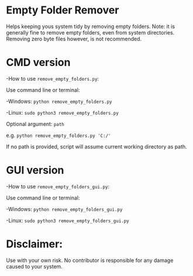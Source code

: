 # Empty Folder Remover

Helps keeping yous system tidy by removing empty folders.
Note: it is generally fine to remove empty folders, even from system directories. Removing zero byte files however, is not recommended.

# CMD version

-How to use `remove_empty_folders.py`:

Use command line or terminal:

-Windows: `python remove_empty_folders.py`

-Linux: `sudo python3 remove_empty_folders.py`

Optional argument: `path`

e.g. `python remove_empty_folders.py 'C:/'`

If no path is provided, script will assume current working directory as path.


# GUI version

-How to use `remove_empty_folders_gui.py`:

Use command line or terminal:

-Windows: `python remove_empty_folders_gui.py`

-Linux: `sudo python3 remove_empty_folders_gui.py`

# Disclaimer:

Use with your own risk. No contributor is responsible for any damage caused to your system.
